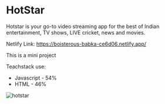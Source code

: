 # HotStar
Hotstar is your go-to video streaming app for the best of Indian entertainment, TV shows, LIVE cricket, news and movies. 

Netlify Link: https://boisterous-babka-ce6d06.netlify.app/

This is a mini project

Teachstack use:

- Javascript - 54%
- HTML - 46%

![hotstar](https://user-images.githubusercontent.com/107466839/214247505-56664c44-bff6-4e26-afee-05534a54966b.png)

